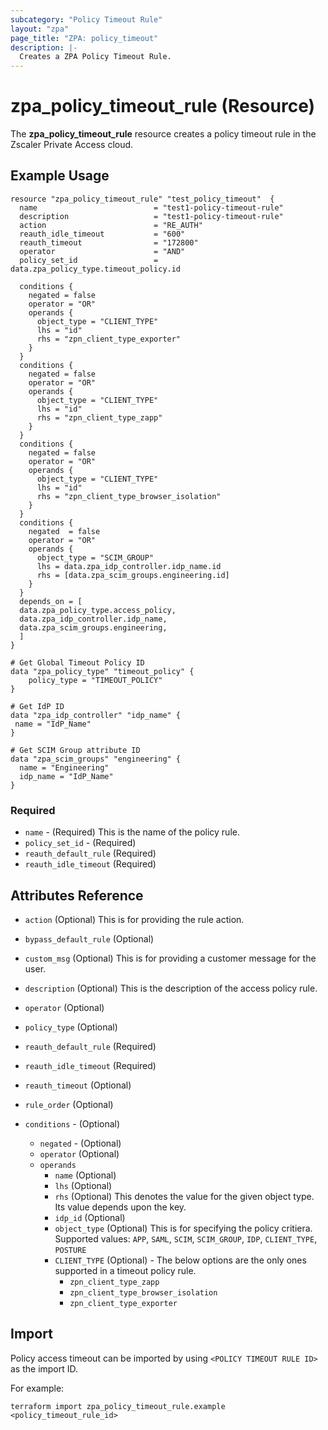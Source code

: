 ```yaml
---
subcategory: "Policy Timeout Rule"
layout: "zpa"
page_title: "ZPA: policy_timeout"
description: |-
  Creates a ZPA Policy Timeout Rule.
---
```

# zpa_policy_timeout_rule (Resource)

The **zpa_policy_timeout_rule** resource creates a policy timeout rule in the Zscaler Private Access cloud.

## Example Usage

```hcl
resource "zpa_policy_timeout_rule" "test_policy_timeout"  {
  name                          = "test1-policy-timeout-rule"
  description                   = "test1-policy-timeout-rule"
  action                        = "RE_AUTH"
  reauth_idle_timeout           = "600"
  reauth_timeout                = "172800"
  operator                      = "AND"
  policy_set_id                 = data.zpa_policy_type.timeout_policy.id

  conditions {
    negated = false
    operator = "OR"
    operands {
      object_type = "CLIENT_TYPE"
      lhs = "id"
      rhs = "zpn_client_type_exporter"
    }
  }
  conditions {
    negated = false
    operator = "OR"
    operands {
      object_type = "CLIENT_TYPE"
      lhs = "id"
      rhs = "zpn_client_type_zapp"
    }
  }
  conditions {
    negated = false
    operator = "OR"
    operands {
      object_type = "CLIENT_TYPE"
      lhs = "id"
      rhs = "zpn_client_type_browser_isolation"
    }
  }
  conditions {
    negated  = false
    operator = "OR"
    operands {
      object_type = "SCIM_GROUP"
      lhs = data.zpa_idp_controller.idp_name.id
      rhs = [data.zpa_scim_groups.engineering.id]
    }
  }
  depends_on = [
  data.zpa_policy_type.access_policy,
  data.zpa_idp_controller.idp_name,
  data.zpa_scim_groups.engineering,
  ]
}

# Get Global Timeout Policy ID
data "zpa_policy_type" "timeout_policy" {
    policy_type = "TIMEOUT_POLICY"
}

# Get IdP ID
data "zpa_idp_controller" "idp_name" {
 name = "IdP_Name"
}

# Get SCIM Group attribute ID
data "zpa_scim_groups" "engineering" {
  name = "Engineering"
  idp_name = "IdP_Name"
}
```

### Required

* `name` - (Required) This is the name of the policy rule.
* `policy_set_id` - (Required)
* `reauth_default_rule` (Required)
* `reauth_idle_timeout` (Required)

## Attributes Reference

* `action` (Optional) This is for providing the rule action.
* `bypass_default_rule` (Optional)
* `custom_msg` (Optional) This is for providing a customer message for the user.
* `description` (Optional) This is the description of the access policy rule.
* `operator` (Optional)
* `policy_type` (Optional)
* `reauth_default_rule` (Required)
* `reauth_idle_timeout` (Required)
* `reauth_timeout` (Optional)
* `rule_order` (Optional)

* `conditions` - (Optional)
  * `negated` - (Optional)
  * `operator` (Optional)
  * `operands`
    * `name` (Optional)
    * `lhs` (Optional)
    * `rhs` (Optional) This denotes the value for the given object type. Its value depends upon the key.
    * `idp_id` (Optional)
    * `object_type` (Optional) This is for specifying the policy critiera. Supported values: `APP`, `SAML`, `SCIM`, `SCIM_GROUP`, `IDP`, `CLIENT_TYPE`,  `POSTURE`
    * `CLIENT_TYPE` (Optional) - The below options are the only ones supported in a timeout policy rule.
      * `zpn_client_type_zapp`
      * `zpn_client_type_browser_isolation`
      * `zpn_client_type_exporter`

## Import

Policy access timeout can be imported by using `<POLICY TIMEOUT RULE ID>` as the import ID.

For example:

```shell
terraform import zpa_policy_timeout_rule.example <policy_timeout_rule_id>
```
